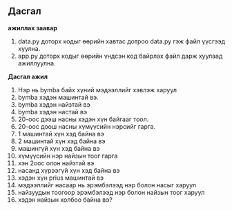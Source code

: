 ## Дасгал
**ажиллах заавар**
1. data.py доторх кодыг өөрийн хавтас дотроо data.py гэж файл үүсгээд хуулна.
2. app.py доторх кодыг өөрийн үндсэн код байрлах файл дарж хуулаад ажиллуулна.

**Дасгал ажил**
1. Нэр нь bymba байх хүний мэдээллийг хэвлэж харуул
2. bymba хэдэн машинтай вэ.
3. bymba хэдэн найзтай вэ
4. bymba хэдэн настай вэ
5. 20-оос дээш насны хэдэн хүн байгааг тоол.
6. 20-оос доош насны хүмүүсийн нэрсийг гарга.
7. 1 машинтай хүн хэд байна вэ
8. 2 машинтай хүн хэд байна вэ
9. машингүй хүн хэд байна вэ
10. хүмүүсийн нэр найзын тоог гарга
11. хэн 2оос олон найзтай вэ
12. насанд хүрээгүй хүн хэд байна вэ
13. хэдэн хүн prius машинтай вэ
14. мэдээллийг насаар нь эрэмбэлээд нэр болон насыг харуул
15. найзуудын тоогоор эрэмбэлээд нэр болон найзын тоог харуул
16. хэдэн найзын холбоо байна вэ?

